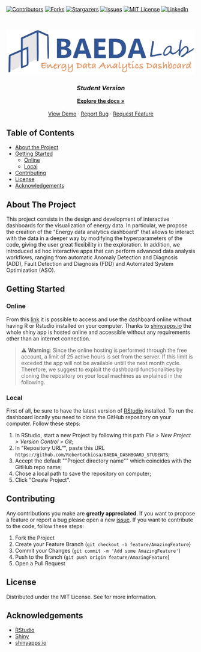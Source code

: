[![Contributors][contributors-shield]][contributors-url]
[![Forks][forks-shield]][forks-url]
[![Stargazers][stars-shield]][stars-url]
[![Issues][issues-shield]][issues-url]
[![MIT License][license-shield]][license-url]
[![LinkedIn][linkedin-shield]][linkedin-url]

<!-- PROJECT LOGO -->
<br />
<p align="center">
  <a href="https://www.researchgate.net/lab/Building-Automation-and-Energy-Data-Analytics-Lab-Alfonso-Capozzoli">
    <img src="www/BAEDA-logo-dashboard.png" alt="Logo" width="508" height="120">
  </a>

  <h3 align="center"> <i> Student Version </i> </h3>
  <p align="center">
    <a href="https://github.com/RobertoChiosa/BAEDA_data_analytics"><strong>Explore the docs »</strong></a>
    <br />
    <br />
    <a href="https://github.com/RobertoChiosa/BAEDA_data_analytics">View Demo</a>
    ·
    <a href="https://github.com/RobertoChiosa/BAEDA_data_analytics/issues">Report Bug</a>
    ·
    <a href="https://github.com/RobertoChiosa/BAEDA_data_analytics/issues">Request Feature</a>
  </p>
</p>



<!-- TABLE OF CONTENTS -->
## Table of Contents

* [About the Project](#about-the-project)
* [Getting Started](#getting-started)
  * [Online](#online)
  * [Local](#local)
* [Contributing](#contributing)
* [License](#license)
* [Acknowledgements](#acknowledgements)

<!-- ABOUT THE PROJECT -->
## About The Project
This project consists in the design and development of interactive dashboards for the visualization of energy data. In particular, we propose the creation of the "Energy data analytics dashboard" that allows to interact with the data in a deeper way by modifying the hyperparameters of the code, giving the user great flexibility in the exploration. In addition, we introduced ad hoc interactive apps that can perform advanced data analysis workflows, ranging from automatic Anomaly Detection and Diagnosis (ADD), Fault Detection and Diagnosis (FDD) and Automated System Optimization (ASO).


<!-- GETTING STARTED -->
## Getting Started

### Online
From this [link]() it is possible to access and use the dashboard online without having R or Rstudio installed on your computer. Thanks to [shinyapps.io](https://www.shinyapps.io/) the whole shiny app is hosted online and accessible without any requirements other than an internet connection.

> :warning: **Warning**: Since the online hosting is performed through the free account, a limit of 25 active hours is set from the server. If this limit is exceded the app will not be available untill the next month cycle. Therefore, we suggest to exploit the dashboard functionalities by cloning the repository on your local machines as explained in the following.

### Local
First of all, be sure to have the latest version of [RStudio](https://rstudio.com/products/rstudio/) installed. To run the dashboard locally you need to clone the GitHub repository on your computer. Follow these steps:

1. In RStudio, start a new Project by following this path _File > New Project > Version Control > Git_;
2. In "Repository URL"", paste this URL `https://github.com/RobertoChiosa/BAEDA_DASHBOARD_STUDENTS`;
3. Accept the default ""Project directory name"" which coincides with the GitHub repo name;
4. Chose a local path to save the repository on computer;
4. Click "Create Project".

<!-- CONTRIBUTING -->
## Contributing
Any contributions you make are **greatly appreciated**. If you want to propose a feature or report a bug please open a new [issue](https://github.com/RobertoChiosa/BAEDA_DASHBOARD_STUDENTS/issues). If you want to contribute to the code, follow these steps:

1. Fork the Project
2. Create your Feature Branch (`git checkout -b feature/AmazingFeature`)
3. Commit your Changes (`git commit -m 'Add some AmazingFeature'`)
4. Push to the Branch (`git push origin feature/AmazingFeature`)
5. Open a Pull Request

<!-- LICENSE -->
## License

Distributed under the MIT License. See for more information.

<!-- ACKNOWLEDGEMENTS -->
## Acknowledgements

* [RStudio](https://rstudio.com/)
* [Shiny](https://shiny.rstudio.com/)
* [shinyapps.io](https://www.shinyapps.io/)

<!-- MARKDOWN LINKS & IMAGES -->
<!-- https://www.markdownguide.org/basic-syntax/#reference-style-links -->
[contributors-shield]: https://img.shields.io/github/contributors/RobertoChiosa/BAEDA_DASHBOARD_STUDENTS.svg?style=flat-square
[contributors-url]: https://github.com/RobertoChiosa/BAEDA_DASHBOARD_STUDENTS/graphs/contributors
[forks-shield]: https://img.shields.io/github/forks/RobertoChiosa/BAEDA_DASHBOARD_STUDENTS.svg?style=flat-square
[forks-url]: https://github.com/RobertoChiosa/BAEDA_DASHBOARD_STUDENTS/network/members
[stars-shield]: https://img.shields.io/github/stars/RobertoChiosa/BAEDA_DASHBOARD_STUDENTS.svg?style=flat-square
[stars-url]: https://github.com/RobertoChiosa/BAEDA_DASHBOARD_STUDENTS/stargazers
[issues-shield]: https://img.shields.io/github/issues/RobertoChiosa/BAEDA_DASHBOARD_STUDENTS.svg?style=flat-square
[issues-url]: https://github.com/RobertoChiosa/BAEDA_DASHBOARD_STUDENTS/issues
[license-shield]: https://img.shields.io/github/license/RobertoChiosa/BAEDA_DASHBOARD_STUDENTS.svg?style=flat-square
[license-url]: https://github.com/RobertoChiosa/BAEDA_DASHBOARD_STUDENTS/blob/master/LICENSE.txt
[linkedin-shield]: https://img.shields.io/badge/-LinkedIn-black.svg?style=flat-square&logo=linkedin&colorB=555
[linkedin-url]: https://linkedin.com/in/RobertoChiosa
[product-screenshot]: README_images/screenshot.png
[product-roadmap]: README_images/roadmap.png



